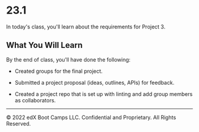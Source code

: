 # 23.1
In today's class, you'll learn about the requirements for Project 3.

## What You Will Learn
By the end of class, you'll have done the following:

* Created groups for the final project.

* Submitted a project proposal (ideas, outlines, APIs) for feedback.

* Created a project repo that is set up with linting and add group members as collaborators.

---
© 2022 edX Boot Camps LLC. Confidential and Proprietary. All Rights Reserved.